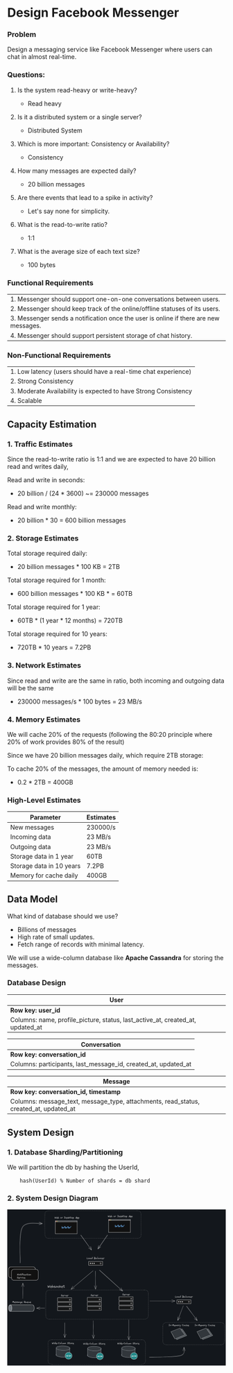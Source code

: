 # Design Facebook Messenger

### Problem 
Design a messaging service like Facebook Messenger where users can chat in almost real-time.

### Questions:

1. Is the system read-heavy or write-heavy?
    - Read heavy

2. Is it a distributed system or a single server?
    - Distributed System

3. Which is more important: Consistency or Availability?
    - Consistency

4. How many messages are expected daily?
    - 20 billion messages
      
5. Are there events that lead to a spike in activity?
    - Let's say none for simplicity.

6. What is the read-to-write ratio?
    - 1:1
    
7. What is the average size of each text size?
    - 100 bytes

### Functional Requirements

|      | 
| ----------- | 
| 1. Messenger should support one-on-one conversations between users.      | 
| 2. Messenger should keep track of the online/offline statuses of its users.   | 
| 3. Messenger sends a notification once the user is online if there are new messages.   | 
| 4. Messenger should support persistent storage of chat history. |

### Non-Functional Requirements

|      | 
| ----------- | 
| 1. Low latency (users should have a real-time chat experience)   | 
| 2. Strong Consistency   | 
| 3. Moderate Availability is expected to have Strong Consistency | 
| 4. Scalable |

## Capacity Estimation

### 1. Traffic Estimates

Since the read-to-write ratio is 1:1 and we are expected to have 20 billion read and writes daily, 

Read and write in seconds:

 - 20 billion / (24 * 3600) ~= 230000 messages

Read and write monthly:

 - 20 billion * 30 = 600 billion messages

### 2. Storage Estimates

Total storage required daily:
 
 - 20 billion messages * 100 KB = 2TB
   
Total storage required for 1 month:

 - 600 billion messages * 100 KB *  = 60TB

Total storage required for 1 year:

 - 60TB * (1 year * 12 months) = 720TB

Total storage required for 10 years:

 - 720TB * 10 years = 7.2PB

### 3. Network Estimates

Since read and write are the same in ratio, both incoming and outgoing data will be the same

 - 230000 messages/s * 100 bytes = 23 MB/s

### 4. Memory Estimates

We will cache 20% of the requests (following the 80:20 principle where 20% of work provides 80% of the result)

Since we have 20 billion messages daily, which require 2TB storage:

To cache 20% of the messages, the amount of memory needed is:

 - 0.2 * 2TB = 400GB

### High-Level Estimates

| Parameter | Estimates  |
| ----------- | ----------- |
| New messages | 230000/s       |
| Incoming data  | 23 MB/s        |
| Outgoing data  | 23 MB/s        |
| Storage data in 1 year | 60TB        |
| Storage data in 10 years | 7.2PB        |
| Memory for cache daily | 400GB        |

## Data Model

What kind of database should we use?

 - Billions of messages
 - High rate of small updates.
 - Fetch range of records with minimal latency.

We will use a wide-column database like **Apache Cassandra** for storing the messages.

### Database Design

|  User    | 
| ----------- | 
| **Row key: user_id**   | 
| Columns: name, profile_picture, status, last_active_at, created_at, updated_at | 

|  Conversation    | 
| ----------- | 
| **Row key: conversation_id**   | 
| Columns: participants, last_message_id, created_at, updated_at |

|  Message    | 
| ----------- | 
| **Row key: conversation_id, timestamp** |
| Columns: message_text, message_type, attachments, read_status, created_at, updated_at   | 


## System Design

### 1. Database Sharding/Partitioning

We will partition the db by hashing the UserId,

``` console
    hash(UserId) % Number of shards = db shard 
```

### 2. System Design Diagram

![FacebookMessenger Diagram](https://github.com/Tahsin716/SystemDesignInterview/blob/main/FacebookMessenger/img/facebook-messenger.png)
